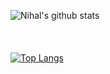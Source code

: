 ![Nihal's github stats](https://github-readme-stats.vercel.app/api?username=NihalP01&show_icons=true&theme=tokyonight)
<br><br>
<br><br>
[![Top Langs](https://github-readme-stats.vercel.app/api/top-langs/?username=NihalP01&layout=compact)](https://github.com/anuraghazra/github-readme-stats)
<br>
